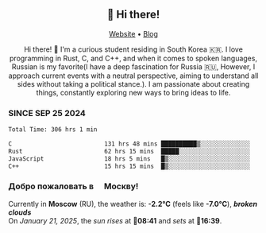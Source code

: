<h2 align="center">👋 Hi there!</h2>
<p align="center">
  <a href="https://urdekcah.ru">Website</a> •
  <a href="https://urdekcah.blog">Blog</a>
</p>

<p align="center">
  Hi there! 👋 I'm a curious student residing in South Korea 🇰🇷. I love programming in Rust, C, and C++, and when it comes to spoken languages, Russian is my favorite(I have a deep fascination for Russia 🇷🇺, However, I approach current events with a neutral perspective, aiming to understand all sides without taking a political stance.). I am passionate about creating things, constantly exploring new ways to bring ideas to life.
</p>

### SINCE SEP 25 2024
<!--START_SECTION:waka-->
<!--LAST_WAKA_UPDATE:2025-01-20 18:27:06-->
```txt
Total Time: 306 hrs 1 min

C                          131 hrs 48 mins ██████████▒░░░░░░░░░░░░░░   41.85 %
Rust                       62 hrs 15 mins  █████░░░░░░░░░░░░░░░░░░░░   19.77 %
JavaScript                 18 hrs 5 mins   █▒░░░░░░░░░░░░░░░░░░░░░░░   05.74 %
C++                        15 hrs 15 mins  █▒░░░░░░░░░░░░░░░░░░░░░░░   04.85 %
```
<!--END_SECTION:waka-->

<h3>Добро пожаловать в <img src="https://cdn-icons-png.flaticon.com/512/197/197408.png" width="13"/> Москву!</h3>

<!--START_SECTION:weather:moscow-->
<!--LAST_WEATHER_UPDATE:2025-01-21 01:28:04-->
Currently in **Moscow** (RU), the weather is: **-2.2°C** (feels like **-7.0°C**), ***broken clouds***<br/>
On *January 21, 2025*, the *sun rises* at 🌅**08:41** and *sets* at 🌇**16:39**.
<!--END_SECTION:weather-->
